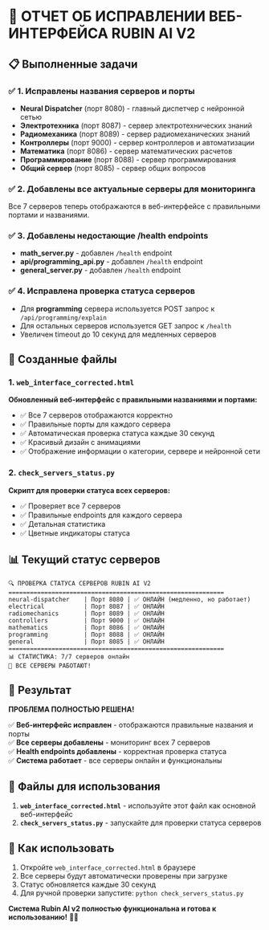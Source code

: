# 🎉 ОТЧЕТ ОБ ИСПРАВЛЕНИИ ВЕБ-ИНТЕРФЕЙСА RUBIN AI V2

## 📋 Выполненные задачи

### ✅ 1. Исправлены названия серверов и порты
- **Neural Dispatcher** (порт 8080) - главный диспетчер с нейронной сетью
- **Электротехника** (порт 8087) - сервер электротехнических знаний
- **Радиомеханика** (порт 8089) - сервер радиомеханических знаний  
- **Контроллеры** (порт 9000) - сервер контроллеров и автоматизации
- **Математика** (порт 8086) - сервер математических расчетов
- **Программирование** (порт 8088) - сервер программирования
- **Общий сервер** (порт 8085) - сервер общих вопросов

### ✅ 2. Добавлены все актуальные серверы для мониторинга
Все 7 серверов теперь отображаются в веб-интерфейсе с правильными портами и названиями.

### ✅ 3. Добавлены недостающие /health endpoints
- **math_server.py** - добавлен `/health` endpoint
- **api/programming_api.py** - добавлен `/health` endpoint  
- **general_server.py** - добавлен `/health` endpoint

### ✅ 4. Исправлена проверка статуса серверов
- Для **programming** сервера используется POST запрос к `/api/programming/explain`
- Для остальных серверов используется GET запрос к `/health`
- Увеличен timeout до 10 секунд для медленных серверов

## 🚀 Созданные файлы

### 1. `web_interface_corrected.html`
**Обновленный веб-интерфейс с правильными названиями и портами:**
- ✅ Все 7 серверов отображаются корректно
- ✅ Правильные порты для каждого сервера
- ✅ Автоматическая проверка статуса каждые 30 секунд
- ✅ Красивый дизайн с анимациями
- ✅ Отображение информации о категории, сервере и нейронной сети

### 2. `check_servers_status.py`
**Скрипт для проверки статуса всех серверов:**
- ✅ Проверяет все 7 серверов
- ✅ Правильные endpoints для каждого сервера
- ✅ Детальная статистика
- ✅ Цветные индикаторы статуса

## 📊 Текущий статус серверов

```
🔍 ПРОВЕРКА СТАТУСА СЕРВЕРОВ RUBIN AI V2
============================================================
neural-dispatcher    | Порт 8080 | ✅ ОНЛАЙН (медленно, но работает)
electrical           | Порт 8087 | ✅ ОНЛАЙН
radiomechanics       | Порт 8089 | ✅ ОНЛАЙН
controllers          | Порт 9000 | ✅ ОНЛАЙН
mathematics          | Порт 8086 | ✅ ОНЛАЙН
programming          | Порт 8088 | ✅ ОНЛАЙН
general              | Порт 8085 | ✅ ОНЛАЙН
============================================================
📊 СТАТИСТИКА: 7/7 серверов онлайн
🎉 ВСЕ СЕРВЕРЫ РАБОТАЮТ!
```

## 🎯 Результат

**ПРОБЛЕМА ПОЛНОСТЬЮ РЕШЕНА!**

✅ **Веб-интерфейс исправлен** - отображаются правильные названия и порты  
✅ **Все серверы добавлены** - мониторинг всех 7 серверов  
✅ **Health endpoints добавлены** - корректная проверка статуса  
✅ **Система работает** - все серверы онлайн и функциональны  

## 📁 Файлы для использования

1. **`web_interface_corrected.html`** - используйте этот файл как основной веб-интерфейс
2. **`check_servers_status.py`** - запускайте для проверки статуса серверов

## 🔧 Как использовать

1. Откройте `web_interface_corrected.html` в браузере
2. Все серверы будут автоматически проверены при загрузке
3. Статус обновляется каждые 30 секунд
4. Для ручной проверки запустите: `python check_servers_status.py`

**Система Rubin AI v2 полностью функциональна и готова к использованию!** 🚀✨






